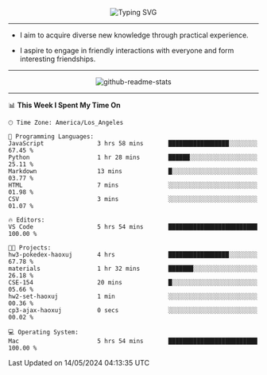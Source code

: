 <p align="center">
  <img src="https://readme-typing-svg.demolab.com?font=Fira+Code&weight=500&size=32&duration=2500&pause=1600&center=true&vCenter=true&random=false&width=1024&height=64&lines=Hi+there+%F0%9F%91%8B;I'm+delighted+you+could+make+it+here+%F0%9F%8E%89;I'm+Harry%2C+a+college+student+still+finding+my+way" alt="Typing SVG" />
</p>


---


- I aim to acquire diverse new knowledge through practical experience.

- I aspire to engage in friendly interactions with everyone and form interesting friendships.


---


<p align="center">
  <img src="https://github-readme-stats.vercel.app/api?username=Harry-Jing&show_icons=true" alt="github-readme-stats"/>
</p>


---

<!--START_SECTION:waka-->
📊 **This Week I Spent My Time On** 

```text
🕑︎ Time Zone: America/Los_Angeles

💬 Programming Languages: 
JavaScript               3 hrs 58 mins       █████████████████░░░░░░░░   67.45 % 
Python                   1 hr 28 mins        ██████░░░░░░░░░░░░░░░░░░░   25.11 % 
Markdown                 13 mins             █░░░░░░░░░░░░░░░░░░░░░░░░   03.77 % 
HTML                     7 mins              ░░░░░░░░░░░░░░░░░░░░░░░░░   01.98 % 
CSV                      3 mins              ░░░░░░░░░░░░░░░░░░░░░░░░░   01.07 % 

🔥 Editors: 
VS Code                  5 hrs 54 mins       █████████████████████████   100.00 % 

🐱‍💻 Projects: 
hw3-pokedex-haoxuj       4 hrs               █████████████████░░░░░░░░   67.78 % 
materials                1 hr 32 mins        ███████░░░░░░░░░░░░░░░░░░   26.18 % 
CSE-154                  20 mins             █░░░░░░░░░░░░░░░░░░░░░░░░   05.66 % 
hw2-set-haoxuj           1 min               ░░░░░░░░░░░░░░░░░░░░░░░░░   00.36 % 
cp3-ajax-haoxuj          0 secs              ░░░░░░░░░░░░░░░░░░░░░░░░░   00.02 % 

💻 Operating System: 
Mac                      5 hrs 54 mins       █████████████████████████   100.00 % 
```


 Last Updated on 14/05/2024 04:13:35 UTC
<!--END_SECTION:waka-->
